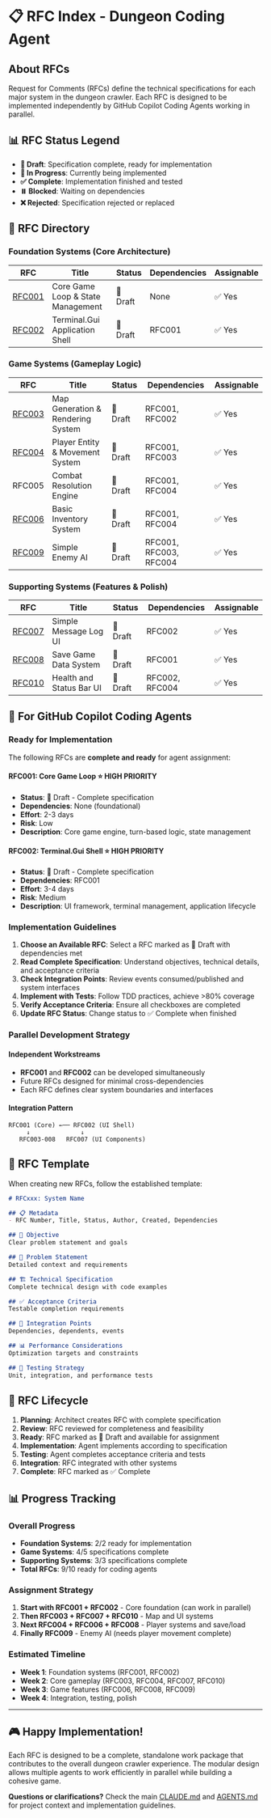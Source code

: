 # 📋 RFC Index - Dungeon Coding Agent

## About RFCs

Request for Comments (RFCs) define the technical specifications for each major system in the dungeon crawler. Each RFC is designed to be implemented independently by GitHub Copilot Coding Agents working in parallel.

## 📊 RFC Status Legend

- **📝 Draft**: Specification complete, ready for implementation
- **🔄 In Progress**: Currently being implemented
- **✅ Complete**: Implementation finished and tested
- **⏸️ Blocked**: Waiting on dependencies
- **❌ Rejected**: Specification rejected or replaced

## 🎯 RFC Directory

### **Foundation Systems** (Core Architecture)

| RFC | Title | Status | Dependencies | Assignable |
|-----|-------|--------|--------------|------------|
| [RFC001](RFC001-Core-Game-Loop.md) | Core Game Loop & State Management | 📝 Draft | None | ✅ Yes |
| [RFC002](RFC002-Terminal-Application-Shell.md) | Terminal.Gui Application Shell | 📝 Draft | RFC001 | ✅ Yes |

### **Game Systems** (Gameplay Logic)

| RFC | Title | Status | Dependencies | Assignable |
|-----|-------|--------|--------------|------------|
| [RFC003](RFC003-Map-Generation-System.md) | Map Generation & Rendering System | 📝 Draft | RFC001, RFC002 | ✅ Yes |
| [RFC004](RFC004-Player-Movement-System.md) | Player Entity & Movement System | 📝 Draft | RFC001, RFC003 | ✅ Yes |
| RFC005 | Combat Resolution Engine | 📝 Draft | RFC001, RFC004 | ✅ Yes |
| [RFC006](RFC006-Basic-Inventory.md) | Basic Inventory System | 📝 Draft | RFC001, RFC004 | ✅ Yes |
| [RFC009](RFC009-Simple-Enemy-AI.md) | Simple Enemy AI | 📝 Draft | RFC001, RFC003, RFC004 | ✅ Yes |

### **Supporting Systems** (Features & Polish)

| RFC | Title | Status | Dependencies | Assignable |
|-----|-------|--------|--------------|------------|
| [RFC007](RFC007-Simple-UI-Messages.md) | Simple Message Log UI | 📝 Draft | RFC002 | ✅ Yes |
| [RFC008](RFC008-Save-Game-Data.md) | Save Game Data System | 📝 Draft | RFC001 | ✅ Yes |
| [RFC010](RFC010-Health-Status-Bar.md) | Health and Status Bar UI | 📝 Draft | RFC002, RFC004 | ✅ Yes |

## 🤖 For GitHub Copilot Coding Agents

### **Ready for Implementation**
The following RFCs are **complete and ready** for agent assignment:

#### **RFC001: Core Game Loop** ⭐ **HIGH PRIORITY**
- **Status**: 📝 Draft - Complete specification
- **Dependencies**: None (foundational)
- **Effort**: 2-3 days
- **Risk**: Low
- **Description**: Core game engine, turn-based logic, state management

#### **RFC002: Terminal.Gui Shell** ⭐ **HIGH PRIORITY**  
- **Status**: 📝 Draft - Complete specification
- **Dependencies**: RFC001 
- **Effort**: 3-4 days  
- **Risk**: Medium
- **Description**: UI framework, terminal management, application lifecycle

### **Implementation Guidelines**

1. **Choose an Available RFC**: Select a RFC marked as 📝 Draft with dependencies met
2. **Read Complete Specification**: Understand objectives, technical details, and acceptance criteria
3. **Check Integration Points**: Review events consumed/published and system interfaces
4. **Implement with Tests**: Follow TDD practices, achieve >80% coverage
5. **Verify Acceptance Criteria**: Ensure all checkboxes are completed
6. **Update RFC Status**: Change status to ✅ Complete when finished

### **Parallel Development Strategy**

#### **Independent Workstreams**
- **RFC001** and **RFC002** can be developed simultaneously
- Future RFCs designed for minimal cross-dependencies
- Each RFC defines clear system boundaries and interfaces

#### **Integration Pattern**
```
RFC001 (Core) ←── RFC002 (UI Shell)
     ↓              ↓
   RFC003-008   RFC007 (UI Components)
```

## 📝 RFC Template

When creating new RFCs, follow the established template:

```markdown
# RFCxxx: System Name

## 📋 Metadata
- RFC Number, Title, Status, Author, Created, Dependencies

## 🎯 Objective  
Clear problem statement and goals

## 📖 Problem Statement
Detailed context and requirements

## 🏗️ Technical Specification
Complete technical design with code examples

## ✅ Acceptance Criteria
Testable completion requirements

## 🔗 Integration Points
Dependencies, dependents, events

## 📊 Performance Considerations
Optimization targets and constraints

## 🧪 Testing Strategy
Unit, integration, and performance tests
```

## 🔄 RFC Lifecycle

1. **Planning**: Architect creates RFC with complete specification
2. **Review**: RFC reviewed for completeness and feasibility  
3. **Ready**: RFC marked as 📝 Draft and available for assignment
4. **Implementation**: Agent implements according to specification
5. **Testing**: Agent completes acceptance criteria and tests
6. **Integration**: RFC integrated with other systems
7. **Complete**: RFC marked as ✅ Complete

## 📊 Progress Tracking

### **Overall Progress**
- **Foundation Systems**: 2/2 ready for implementation  
- **Game Systems**: 4/5 specifications complete
- **Supporting Systems**: 3/3 specifications complete
- **Total RFCs**: 9/10 ready for coding agents

### **Assignment Strategy**
1. **Start with RFC001 + RFC002** - Core foundation (can work in parallel)
2. **Then RFC003 + RFC007 + RFC010** - Map and UI systems  
3. **Next RFC004 + RFC006 + RFC008** - Player systems and save/load
4. **Finally RFC009** - Enemy AI (needs player movement complete)

### **Estimated Timeline**
- **Week 1**: Foundation systems (RFC001, RFC002)
- **Week 2**: Core gameplay (RFC003, RFC004, RFC007, RFC010) 
- **Week 3**: Game features (RFC006, RFC008, RFC009)
- **Week 4**: Integration, testing, polish

---

## 🎮 Happy Implementation!

Each RFC is designed to be a complete, standalone work package that contributes to the overall dungeon crawler experience. The modular design allows multiple agents to work efficiently in parallel while building a cohesive game.

**Questions or clarifications?** Check the main [CLAUDE.md](../CLAUDE.md) and [AGENTS.md](../AGENTS.md) for project context and implementation guidelines.